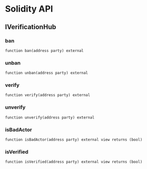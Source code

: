 # Solidity API

## IVerificationHub

### ban

```solidity
function ban(address party) external
```

### unban

```solidity
function unban(address party) external
```

### verify

```solidity
function verify(address party) external
```

### unverify

```solidity
function unverify(address party) external
```

### isBadActor

```solidity
function isBadActor(address party) external view returns (bool)
```

### isVerified

```solidity
function isVerified(address party) external view returns (bool)
```

